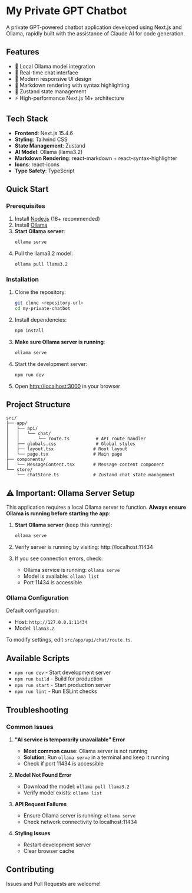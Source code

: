 # My Private GPT Chatbot

A private GPT-powered chatbot application developed using Next.js and Ollama, rapidly built with the assistance of Claude AI for code generation.

## Features

- 🤖 Local Ollama model integration
- 💬 Real-time chat interface
- 🎨 Modern responsive UI design
- 📝 Markdown rendering with syntax highlighting
- 🔄 Zustand state management
- ⚡ High-performance Next.js 14+ architecture

## Tech Stack

- **Frontend**: Next.js 15.4.6
- **Styling**: Tailwind CSS
- **State Management**: Zustand
- **AI Model**: Ollama (llama3.2)
- **Markdown Rendering**: react-markdown + react-syntax-highlighter
- **Icons**: react-icons
- **Type Safety**: TypeScript

## Quick Start

### Prerequisites

1. Install [Node.js](https://nodejs.org/) (18+ recommended)
2. Install [Ollama](https://ollama.ai/)
3. **Start Ollama server**:
   ```bash
   ollama serve
   ```
4. Pull the llama3.2 model:
   ```bash
   ollama pull llama3.2
   ```

### Installation

1. Clone the repository:
   ```bash
   git clone <repository-url>
   cd my-private-chatbot
   ```

2. Install dependencies:
   ```bash
   npm install
   ```

3. **Make sure Ollama server is running**:
   ```bash
   ollama serve
   ```

4. Start the development server:
   ```bash
   npm run dev
   ```

5. Open [http://localhost:3000](http://localhost:3000) in your browser

## Project Structure

```
src/
├── app/
│   ├── api/
│   │   └── chat/
│   │       └── route.ts          # API route handler
│   ├── globals.css               # Global styles
│   ├── layout.tsx               # Root layout
│   └── page.tsx                 # Main page
├── components/
│   └── MessageContent.tsx       # Message content component
└── store/
    └── chatStore.ts             # Zustand chat state management
```

## ⚠️ Important: Ollama Server Setup

This application requires a local Ollama server to function. **Always ensure Ollama is running before starting the app**:

1. **Start Ollama server** (keep this running):
   ```bash
   ollama serve
   ```

2. Verify server is running by visiting: http://localhost:11434

3. If you see connection errors, check:
   - Ollama service is running: `ollama serve`
   - Model is available: `ollama list`
   - Port 11434 is accessible

### Ollama Configuration

Default configuration:
- Host: `http://127.0.0.1:11434`
- Model: `llama3.2`

To modify settings, edit `src/app/api/chat/route.ts`.

## Available Scripts

- `npm run dev` - Start development server
- `npm run build` - Build for production
- `npm run start` - Start production server
- `npm run lint` - Run ESLint checks

## Troubleshooting

### Common Issues

1. **"AI service is temporarily unavailable" Error**
   - **Most common cause**: Ollama server is not running
   - **Solution**: Run `ollama serve` in a terminal and keep it running
   - Check if port 11434 is accessible

2. **Model Not Found Error**
   - Download the model: `ollama pull llama3.2`
   - Verify model exists: `ollama list`

3. **API Request Failures**
   - Ensure Ollama server is running: `ollama serve`
   - Check network connectivity to localhost:11434

4. **Styling Issues**
   - Restart development server
   - Clear browser cache

## Contributing

Issues and Pull Requests are welcome!
